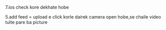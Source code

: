 

7.ios check kore dekhate hobe



5.add feed = upload e click korle dairek camera open hobe,se chaile video tulte pare ba picture


